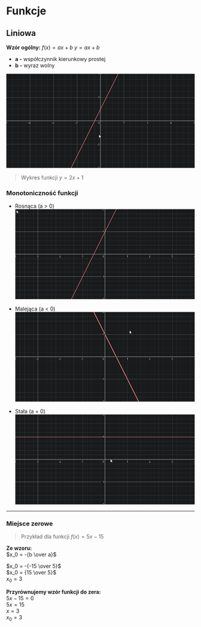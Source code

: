 # Funkcje
## Liniowa
**Wzór ogólny:**
$f(x) = ax + b$
$y = ax + b$

- **a -** współczynnik kierunkowy prostej
- **b -** wyraz wolny
  
![](images/Untitled.png)  
> Wykres funkcji $y = 2x + 1​$

### Monotoniczność funkcji
- Rosnąca (a > 0)  
  ![](images/Untitled%201.png)

- Malejąca (a < 0)  
  ![](images/Untitled-1.png)

- Stała (a = 0)  
  ![](images/Untitled%202.png)

---
### Miejsce zerowe
> Przykład dla funkcji $f(x) = 5x - 15$​

**Ze wzoru:**  
$x_0 = -{b \over a}$  

$x_0 = -{-15 \over 5}$  
$x_0 = {15 \over 5}$  
$x_0 = 3$  

**Przyrównujemy wzór funkcji do zera:**  
$5x - 15 = 0$  
$5x = 15$  
$x = 3$  
$x_0 = 3$  
